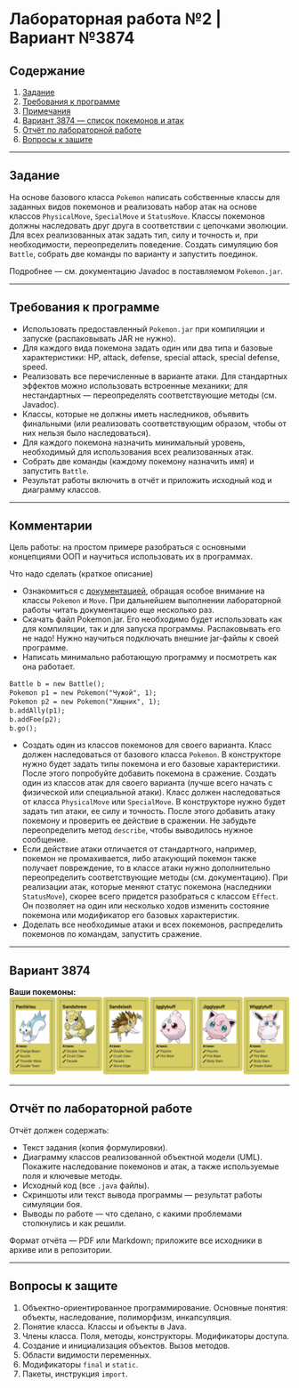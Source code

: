 # Лабораторная работа №2 | Вариант №3874

## Содержание

1. [Задание](#задание)
2. [Требования к программе](#требования-к-программе)
3. [Примечания](#примечания)
4. [Вариант 3874 — список покемонов и атак](#вариант-3874)
5. [Отчёт по лабораторной работе](#отчёт-по-лабораторной-работе)
6. [Вопросы к защите](#вопросы-к-защите)

---

## Задание

На основе базового класса `Pokemon` написать собственные классы для заданных видов покемонов и реализовать набор атак на основе классов `PhysicalMove`, `SpecialMove` и `StatusMove`. Классы покемонов должны наследовать друг друга в соответствии с цепочками эволюции. Для всех реализованных атак задать тип, силу и точность и, при необходимости, переопределить поведение. Создать симуляцию боя `Battle`, собрать две команды по варианту и запустить поединок.

Подробнее — см. документацию Javadoc в поставляемом `Pokemon.jar`.

---

## Требования к программе

* Использовать предоставленный `Pokemon.jar` при компиляции и запуске (распаковывать JAR не нужно).
* Для каждого вида покемона задать один или два типа и базовые характеристики: HP, attack, defense, special attack, special defense, speed.
* Реализовать все перечисленные в варианте атаки. Для стандартных эффектов можно использовать встроенные механики; для нестандартных — переопределять соответствующие методы (см. Javadoc).
* Классы, которые не должны иметь наследников, объявить финальными (или реализовать соответствующим образом, чтобы от них нельзя было наследоваться).
* Для каждого покемона назначить минимальный уровень, необходимый для использования всех реализованных атак.
* Собрать две команды (каждому покемону назначить имя) и запустить `Battle`.
* Результат работы включить в отчёт и приложить исходный код и диаграмму классов.

---

## Комментарии

Цель работы: на простом примере разобраться с основными концепциями ООП и научиться использовать их в программах.

Что надо сделать (краткое описание)

* Ознакомиться с [документацией](https://se.ifmo.ru/~tony/doc/), обращая особое внимание на классы ```Pokemon``` и ```Move```. При дальнейшем выполнении лабораторной работы читать документацию еще несколько раз.
* Скачать файл Pokemon.jar. Его необходимо будет использовать как для компиляции, так и для запуска программы. Распаковывать его не надо! Нужно научиться подключать внешние jar-файлы к своей программе.
* Написать минимально работающую программу и посмотреть как она работает.
```
Battle b = new Battle();
Pokemon p1 = new Pokemon("Чужой", 1);
Pokemon p2 = new Pokemon("Хищник", 1);
b.addAlly(p1);
b.addFoe(p2);
b.go();
```
* Создать один из классов покемонов для своего варианта. Класс должен наследоваться от базового класса ```Pokemon```. В конструкторе нужно будет задать типы покемона и его базовые характеристики. После этого попробуйте добавить покемона в сражение.
Создать один из классов атак для своего варианта (лучше всего начать с физической или специальной атаки). Класс должен наследоваться от класса ```PhysicalMove``` или ```SpecialMove```. В конструкторе нужно будет задать тип атаки, ее силу и точность. После этого добавить атаку покемону и проверить ее действие в сражении. Не забудьте переопределить метод ```describe```, чтобы выводилось нужное сообщение.
* Если действие атаки отличается от стандартного, например, покемон не промахивается, либо атакующий покемон также получает повреждение, то в классе атаки нужно дополнительно переопределить соответствующие методы (см. документацию). При реализации атак, которые меняют статус покемона (наследники ```StatusMove```), скорее всего придется разобраться с классом ```Effect```. Он позволяет на один или несколько ходов изменить состояние покемона или модификатор его базовых характеристик.
* Доделать все необходимые атаки и всех покемонов, распределить покемонов по командам, запустить сражение.


---

## Вариант 3874

**Ваши покемоны:**
![Покемоны](https://github.com/mohamedellithyyyy/ITMO-Hub/blob/main/Programming/Labs/Lab2/docs/imges/покемоны.jpg)


---

## Отчёт по лабораторной работе

Отчёт должен содержать:

* Текст задания (копия формулировки).
* Диаграмму классов реализованной объектной модели (UML). Покажите наследование покемонов и атак, а также используемые поля и ключевые методы.
* Исходный код (все `.java` файлы).
* Скриншоты или текст вывода программы — результат работы симуляции боя.
* Выводы по работе — что сделано, с какими проблемами столкнулись и как решили.

Формат отчёта — PDF или Markdown; приложите все исходники в архиве или в репозитории.

---

## Вопросы к защите

1. Объектно-ориентированное программирование. Основные понятия: объекты, наследование, полиморфизм, инкапсуляция.
2. Понятие класса. Классы и объекты в Java.
3. Члены класса. Поля, методы, конструкторы. Модификаторы доступа.
4. Создание и инициализация объектов. Вызов методов.
5. Области видимости переменных.
6. Модификаторы `final` и `static`.
7. Пакеты, инструкция `import`.
